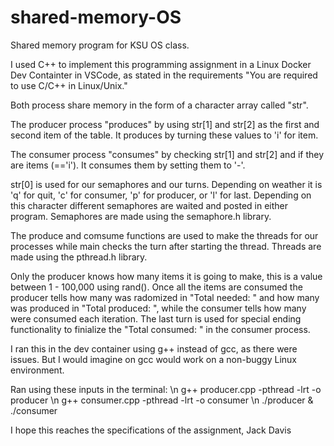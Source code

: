 # shared-memory-OS
Shared memory program for KSU OS class.

I used C++ to implement this programming assignment in a Linux Docker Dev Containter in VSCode, as stated in the requirements "You are required to use C/C++ in Linux/Unix."

Both process share memory in the form of a character array called "str".

The producer process "produces" by using str[1] and str[2] as the first and second item of the table.
It produces by turning these values to 'i' for item. 

The consumer process "consumes" by checking str[1] and str[2] and if they are items (=='i').
It consumes them by setting them to '-'.

str[0] is used for our semaphores and our turns. Depending on weather it is 'q' for quit, 'c' for consumer, 'p' for producer, or 'l' for last.
Depending on this character different semaphores are waited and posted in either program.
Semaphores are made using the semaphore.h library.

The produce and comsume functions are used to make the threads for our processes while main checks the turn after starting the thread.
Threads are made using the pthread.h library.

Only the producer knows how many items it is going to make, this is a value between 1 - 100,000 using rand().
Once all the items are consumed the producer tells how many was radomized in "Total needed: " and how many was produced in "Total produced: ", while the consumer tells how many were consumed each iteration.
The last turn is used for special ending functionality to finialize the "Total consumed: " in the consumer process.

I ran this in the dev container using g++ instead of gcc, as there were issues. But I would imagine on gcc would work on a non-buggy Linux environment.  

Ran using these inputs in the terminal: \n
g++ producer.cpp -pthread -lrt -o producer \n
g++ consumer.cpp -pthread -lrt -o consumer \n
./producer & ./consumer

I hope this reaches the specifications of the assignment,
Jack Davis
